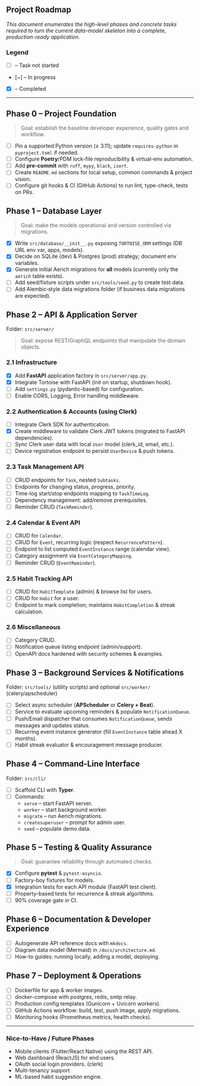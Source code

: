 ## Project Roadmap

_This document enumerates the high-level phases and concrete tasks required to turn the current data-model skeleton into a complete, production-ready application._

### Legend
- [ ] – Task not started
- [~] – In progress
- [x] – Completed

---

## Phase 0 – Project Foundation

> Goal: establish the baseline developer experience, quality gates and workflow.

- [ ] Pin a supported Python version (&#8805; 3.11); update `requires-python` in `pyproject.toml` if needed.
- [ ] Configure **Poetry**/PDM lock-file reproducibility & virtual-env automation.
- [ ] Add **pre-commit** with `ruff`, `mypy`, `black`, `isort`.
- [ ] Create `README.md` sections for local setup, common commands & project vision.
- [ ] Configure git hooks & CI (GitHub Actions) to run lint, type-check, tests on PRs.

## Phase 1 – Database Layer

> Goal: make the models operational and version controlled via migrations.

- [x] Write `src/database/__init__.py` exposing `TORTOISE_ORM` settings (DB URL env var, apps, models).
- [x] Decide on SQLite (dev) & Postgres (prod) strategy; document env variables.
- [x] Generate initial Aerich migrations for **all** models (currently only the `aerich` table exists).
- [ ] Add seed/fixture scripts under `src/tools/seed.py` to create test data.
- [ ] Add Alembic‐style data migrations folder (if business data migrations are expected).

## Phase 2 – API & Application Server

Folder: `src/server/`

> Goal: expose REST/GraphQL endpoints that manipulate the domain objects.

### 2.1 Infrastructure
- [x] Add **FastAPI** application factory in `src/server/app.py`.
- [x] Integrate Tortoise with FastAPI (init on startup, shutdown hook).
- [ ] Add `settings.py` (pydantic-based) for configuration.
- [ ] Enable CORS, Logging, Error handling middleware.

### 2.2 Authentication & Accounts (using Clerk)
- [ ] Integrate Clerk SDK for authentication.
- [x] Create middleware to validate Clerk JWT tokens (migrated to FastAPI dependencies).
- [ ] Sync Clerk user data with local `User` model (clerk_id, email, etc.).
- [ ] Device registration endpoint to persist `UserDevice` & push tokens.

### 2.3 Task Management API
- [ ] CRUD endpoints for `Task`, nested `Subtasks`.
- [ ] Endpoints for changing status, progress, priority.
- [ ] Time-log start/stop endpoints mapping to `TaskTimeLog`.
- [ ] Dependency management: add/remove prerequisites.
- [ ] Reminder CRUD (`TaskReminder`).

### 2.4 Calendar & Event API
- [ ] CRUD for `Calendar`.
- [ ] CRUD for `Event`, recurring logic (respect `RecurrencePattern`).
- [ ] Endpoint to list computed `EventInstance` range (calendar view).
- [ ] Category assignment via `EventCategoryMapping`.
- [ ] Reminder CRUD (`EventReminder`).

### 2.5 Habit Tracking API
- [ ] CRUD for `HabitTemplate` (admin) & browse list for users.
- [ ] CRUD for `Habit` for a user.
- [ ] Endpoint to mark completion; maintains `HabitCompletion` & streak calculation.

### 2.6 Miscellaneous
- [ ] Category CRUD.
- [ ] Notification queue listing endpoint (admin/support).
- [ ] OpenAPI docs hardened with security schemes & examples.

## Phase 3 – Background Services & Notifications

Folder: `src/tools/` (utility scripts) and optional `src/worker/` (celery/apscheduler)

- [ ] Select async scheduler (**APScheduler** or **Celery + Beat**).
- [ ] Service to evaluate upcoming reminders & populate `NotificationQueue`.
- [ ] Push/Email dispatcher that consumes `NotificationQueue`, sends messages and updates status.
- [ ] Recurring event instance generator (fill `EventInstance` table ahead X months).
- [ ] Habit streak evaluator & encouragement message producer.

## Phase 4 – Command-Line Interface

Folder: `src/cli/`

- [ ] Scaffold CLI with **Typer**.
- [ ] Commands:
  - `serve` – start FastAPI server.
  - `worker` – start background worker.
  - `migrate` – run Aerich migrations.
  - `createsuperuser` – prompt for admin user.
  - `seed` – populate demo data.

## Phase 5 – Testing & Quality Assurance

> Goal: guarantee reliability through automated checks.

- [x] Configure **pytest** & `pytest-asyncio`.
- [ ] Factory-boy fixtures for models.
- [x] Integration tests for each API module (FastAPI test client).
- [ ] Property-based tests for recurrence & streak algorithms.
- [ ] 90% coverage gate in CI.

## Phase 6 – Documentation & Developer Experience

- [ ] Autogenerate API reference docs with `mkdocs`.
- [ ] Diagram data model (Mermaid) in `/docs/architecture.md`.
- [ ] How-to guides: running locally, adding a model, deploying.

## Phase 7 – Deployment & Operations

- [ ] Dockerfile for app & worker images.
- [ ] docker-compose with postgres, redis, smtp relay.
- [ ] Production config templates (Gunicorn + Uvicorn workers).
- [ ] GitHub Actions workflow: build, test, push image, apply migrations.
- [ ] Monitoring hooks (Prometheus metrics, health checks).

---

### Nice-to-Have / Future Phases

- Mobile clients (Flutter/React Native) using the REST API.
- Web dashboard (ReactJS) for end users.
- OAuth social login providers. (clerk)
- Multi-tenancy support.
- ML-based habit suggestion engine. 